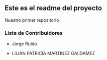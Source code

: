 ## Este es el readme del proyecto

Nuestro primer repositorio


### Lista de Contribuidores

* Jorge Rubio

* LILIAN PATRICIA MARTINEZ GALDAMEZ
